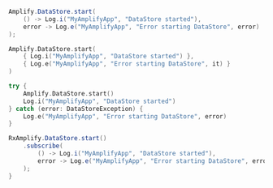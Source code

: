 <amplify-block-switcher>
<amplify-block name="Java">

```java
Amplify.DataStore.start(
    () -> Log.i("MyAmplifyApp", "DataStore started"),
    error -> Log.e("MyAmplifyApp", "Error starting DataStore", error)
);
```

</amplify-block>
<amplify-block name="Kotlin - Callbacks">

```kotlin
Amplify.DataStore.start(
    { Log.i("MyAmplifyApp", "DataStore started") },
    { Log.e("MyAmplifyApp", "Error starting DataStore", it) }
)
```

</amplify-block>
<amplify-block name="Kotlin - Coroutines (Beta)">

```kotlin
try {
    Amplify.DataStore.start()
    Log.i("MyAmplifyApp", "DataStore started") 
} catch (error: DataStoreException) {
    Log.e("MyAmplifyApp", "Error starting DataStore", error)
}
```

</amplify-block>
<amplify-block name="RxJava">

```java
RxAmplify.DataStore.start()
    .subscribe(
        () -> Log.i("MyAmplifyApp", "DataStore started"),
        error -> Log.e("MyAmplifyApp", "Error starting DataStore", error)
    );
}
```

</amplify-block>
</amplify-block-switcher>
